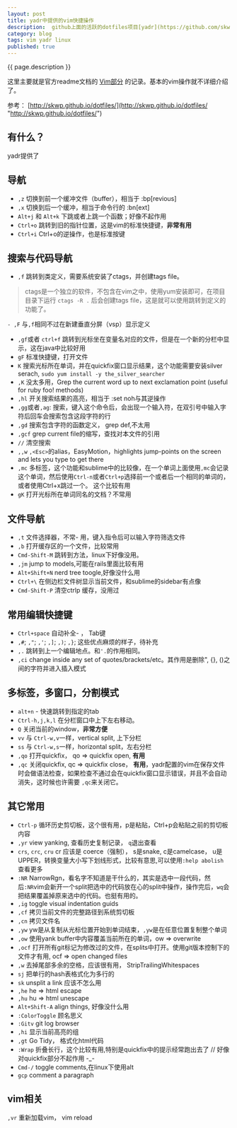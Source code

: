 ```yaml
---
layout: post
title: yadr中提供的vim快捷操作
description:  github上面的活跃的dotfiles项目[yadr](https://github.com/skwp/dotfiles/)（yet another dotfiles repo）可以极大的提高你的终端特性，其中yadr为vim提供了非常多的插件，为了熟悉我们先学习一下一些简单的操作
category: blog
tags: vim yadr linux
published: true
---
```


{{ page.description }} 

这里主要就是官方readme文档的 [Vim部分](https://github.com/skwp/dotfiles/#vim---whats-included "https://github.com/skwp/dotfiles/#vim---whats-included") 的记录。基本的vim操作就不详细介绍了。

参考： [http://skwp.github.io/dotfiles/](http://skwp.github.io/dotfiles/ "http://skwp.github.io/dotfiles/")
## 有什么？ ##
yadr提供了

## 导航 ##

- ```,z``` 切换到前一个缓冲文件（buffer），相当于 :bp[revious]
- ```,x``` 切换到后一个缓冲，相当于命令行的 :bn[ext]
- ```Alt+j``` 和 ```Alt+k``` 下跳或者上跳一个函数；好像不起作用
- ```Ctrl+o``` 跳转到旧的指针位置，这是vim的标准快捷键，**非常有用**
- ```Ctrl+i``` Ctrl+o的逆操作，也是标准按键

## 搜索与代码导航 ##



- ```,f``` 跳转到类定义，需要系统安装了ctags，并创建tags file。

> ctags是一个独立的软件，不包含在vim之中，使用yum安装即可，在项目目录下运行 ```ctags -R .``` 后会创建tags file，这是就可以使用跳转到定义的功能了。

```- ,F``` 与```,f```相同不过在新建垂直分屏（vsp）显示定义
- ```,gf```或者 ```ctrl+f``` 跳转到光标坐在变量名对应的文件，但是在一个新的分栏中显示，这在java中比较好用
- ```gF``` 标准快捷键，打开文件
- ```K``` 搜索光标所在单词，并在quickfix窗口显示结果，这个功能需要安装silver serach, ```sudo yum install -y the_silver_searcher ```
- ```,K``` 没太多用，Grep the current word up to next exclamation point (useful for ruby foo! methods)
- ```,hl``` 开关搜索结果的高亮，相当于 :set noh与其逆操作
- ```,gg```或者```,ag```: 搜索，键入这个命令后，会出现一个输入符，在双引号中输入字符后回车会搜索包含这段字符的行
- ```,gd``` 搜索包含字符的函数定义， grep def,不太用
- ```,gcf``` grep current file的缩写，查找对本文件的引用
- ```//``` 清空搜索
- ```,,w``` ```,<Esc>```的alias，EasyMotion，highlights jump-points on the screen and lets you type to get there
- ```,mc``` 多标签，这个功能和sublime中的比较像，在一个单词上面使用```,mc```会记录这个单词，然后使用```Ctrl-n```或者```Ctrl+p```选择前一个或者后一个相同的单词的，或者使用Ctrl+x跳过一个。 这个比较有用
- ```gK``` 打开光标所在单词同名的文档？不常用

## 文件导航 ##

- ```,t```  文件选择器，不常- 用，键入指令后可以输入字符筛选文件
- ```,b``` 打开缓存区的一个文件，比较常用
- ```Cmd-Shift-M``` 跳转到方法，linux下好像没用。
- ```,jm``` jump to models,可能在rails里面比较有用
- ```Alt+Shift+N``` nerd tree toogle,好像没什么用
- ```Ctrl+\``` 在侧边栏文件树显示当前文件，和sublime的sidebar有点像
- ```Cmd-Shift-P``` 清空ctrlp 缓存，没用过

## 常用编辑快捷键 ##

- ```Ctrl+space``` 自动补全- ， Tab键
- ```,#```; ```,"```; ```,'```; ```,]```; ```,)```; ```,}```;  这些优点麻烦的样子，待补充
- ```,.``` 跳转到上一个编辑地点。和```'.```的作用相同。
- ```,ci``` change inside any set of quotes/brackets/etc。其作用是删除", {}, ()之间的字符并进入插入模式

## 多标签，多窗口，分割模式 ##

- ```alt+n``` - 快速跳转到指定的tab
- ```Ctrl-h,j,k,l``` 在分栏窗口中上下左右移动。
- ```Q``` 关闭当前的window，**非常方便**
- ```vv``` 与 ```Ctrl-w,v```一样，vertical split, 上下分栏
- ```ss``` 与 ```Ctrl-w,s```一样，horizontal split，左右分栏
- ```,qo``` 打开quickfix， qo => quickfix open, **有用**
- ```,qc``` 关闭quickfix,  qc => quickfix close， **有用**，yadr配置的vim在保存文件时会做语法检查，如果检查不通过会在quickfix窗口显示错误，并且不会自动消失，这时候也许需要 ```,qc```来关闭它。

## 其它常用 ##

- ```Ctrl-p``` 循环历史剪切板，这个很有用，p是粘贴，Ctrl+p会粘贴之前的剪切板内容
- ```,yr``` view yanking, 查看历史复制记录， ```q```退出查看
- ```crs```, ```crc```, ```cru``` cr 应该是 coerce（强制）， s是snake, c是camelcase， u是UPPER，转换变量大小写下划线形式，比较有意思,可以使用```:help abolish ```查看更多
- ```:NR``` NarrowRgn，看名字不知道是干什么的，其实是选中一段代码，然后```:NR```vim会新开一个split把选中的代码放在心的split中操作，操作完后，```wq```会把结果覆盖掉原来选中的代码。也挺有用的。
- ```,ig``` toggle visual indentation guids
- ```,cf``` 拷贝当前文件的完整路径到系统剪切板
- ```,cn``` 拷贝文件名
- ```,yw``` yw是从复制从光标位置开始到单词结束，```,yw```是在任意位置复制整个单词
- ```,ow``` 使用yank buffer中内容覆盖当前所在的单词，ow => overwrite
- ```,ocf``` 打开所有git标记为修改过的文件，在splits中打开。使用git版本控制下的文件才有用, ocf => open changed files
- ```,w``` 去掉尾部多余的空格，应该很有用， StripTrailingWhitespaces
- ```sj``` 把单行的hash表格式化为多行的
- ```sk``` unsplit a link 应该不怎么用
- ```,he``` he => html escape
- ```,hu``` hu => html unescape
- ```Alt+Shift-A``` align things, 好像没什么用
- ```:ColorToggle``` 顾名思义
- ```:Gitv``` git log browser
- ```,hi```  显示当前高亮的组
- ```,gt``` Go Tidy， 格式化html代码
- ```:Wrap``` 折叠长行，这个比较有用,特别是quickfix中的提示经常跑出去了 // 好像对quickfix部分不起作用 -_-
- ```Cmd-/``` toggle comments,在linux下使用alt
- ```gcp``` comment a paragraph

## vim相关 ##
```,vr``` 重新加载vim， vim reload